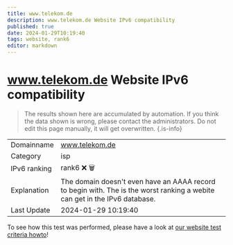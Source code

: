 ```yaml
---
title: www.telekom.de
description: www.telekom.de Website IPv6 compatibility
published: true
date: 2024-01-29T10:19:40
tags: website, rank6
editor: markdown
---
```


# www.telekom.de Website IPv6 compatibility

> The results shown here are accumulated by automation. If you think the data shown is wrong, please contact the administrators. 
> Do not edit this page manually, it will get overwritten.
{.is-info}


|   |   |
| - | - |
| Domainname | www.telekom.de
| Category | isp |
| IPv6 ranking | rank6 :x: :wastebasket: |
| Explanation | The domain doesn't even have an AAAA record to begin with. The is the worst ranking a webite can get in the IPv6 database. |
| Last Update | 2024-01-29 10:19:40 |

To see how this test was performed, please have a look at [our website test criteria howto](/howto/testcriteria/website)!

